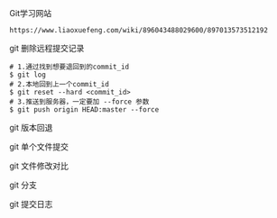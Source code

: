 Git学习网站

```
https://www.liaoxuefeng.com/wiki/896043488029600/897013573512192
```

git 删除远程提交记录

```
# 1.通过找到想要退回到的commit_id
$ git log
# 2.本地回到上一个commit_id
$ git reset --hard <commit_id>
# 3.推送到服务器，一定要加 --force 参数
$ git push origin HEAD:master --force
```

git 版本回退

git 单个文件提交

git 文件修改对比

git 分支

git 提交日志

